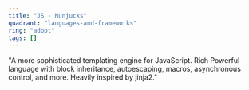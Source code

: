 ```yaml
---
title: "JS - Nunjucks"
quadrant: "languages-and-frameworks"
ring: "adopt"
tags: []
---
```


"A more sophisticated templating engine for JavaScript. Rich Powerful language with block inheritance, autoescaping, macros, asynchronous control, and more. Heavily inspired by jinja2."
